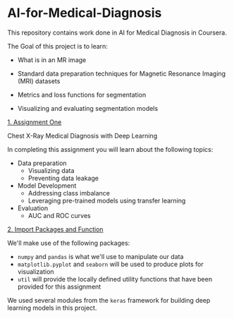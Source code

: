# AI-for-Medical-Diagnosis
This repository contains work done in AI for Medical Diagnosis in Coursera.

The Goal of this project is to learn:

* What is in an MR image

* Standard data preparation techniques for Magnetic Resonance Imaging (MRI) datasets

* Metrics and loss functions for segmentation

* Visualizing and evaluating segmentation models

[1. Assignment One](#1)

Chest X-Ray Medical Diagnosis with Deep Learning

In completing this assignment you will learn about the following topics: 

- Data preparation
  - Visualizing data
  - Preventing data leakage
- Model Development
  - Addressing class imbalance
  - Leveraging pre-trained models using transfer learning
- Evaluation
  - AUC and ROC curves
  
  
 [2. Import Packages and Function](#2)
 
 We'll make use of the following packages:
- `numpy` and `pandas` is what we'll use to manipulate our data
- `matplotlib.pyplot` and `seaborn` will be used to produce plots for visualization
- `util` will provide the locally defined utility functions that have been provided for this assignment

We  used several modules from the `keras` framework for building deep learning models in this project.
 
 
